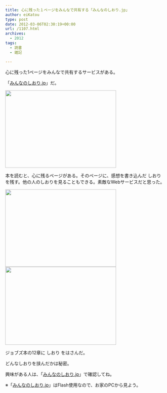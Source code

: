 ```yaml
---
title: 心に残った１ページをみんなで共有する「みんなのしおり.jp」
author: eiKatou
type: post
date: 2012-03-06T02:30:19+00:00
url: /1107.html
archives:
  - 2012
tags:
  - 読書
  - 雑記

---
```

心に残った1ページをみんなで共有するサービスがある。
  
「[みんなのしおり.jp][1]」だ。

[<img src="http://eikatou.net/blog/wp-content./uploads/2012/03/20120305a.png" alt="" title="20120305a" width="350" height="244" class="alignnone size-full wp-image-1108" srcset="./uploads/2012/03/20120305a.png 350w, ./uploads/2012/03/20120305a-300x209.png 300w" sizes="(max-width: 350px) 100vw, 350px" />][1]

<!--more-->

本を読むと、心に残るページがある。そのページに、感想を書き込んだ しおり を残す。他の人のしおりを見ることもできる。素敵なWebサービスだと思った。

<img class="alignnone size-full wp-image-1109" title="20120305b" src="http://eikatou.net/blog/wp-content./uploads/2012/03/20120305b.png" alt="" width="350" height="244" srcset="./uploads/2012/03/20120305b.png 350w, ./uploads/2012/03/20120305b-300x209.png 300w" sizes="(max-width: 350px) 100vw, 350px" />
  
<img src="http://eikatou.net/blog/wp-content./uploads/2012/03/20120305c.png" alt="" title="20120305c" width="350" height="246" class="alignnone size-full wp-image-1110" srcset="./uploads/2012/03/20120305c.png 350w, ./uploads/2012/03/20120305c-300x210.png 300w" sizes="(max-width: 350px) 100vw, 350px" />
  
ジョブズ本の12章に しおり をはさんだ。 

どんなしおりを挟んだかは秘密。
  
興味がある人は、「[みんなのしおり.jp][1]」で確認してね。

※「[みんなのしおり.jp][1]」はFlash使用なので、お家のPCから見よう。

 [1]: http://minnanoshiori.jp/
